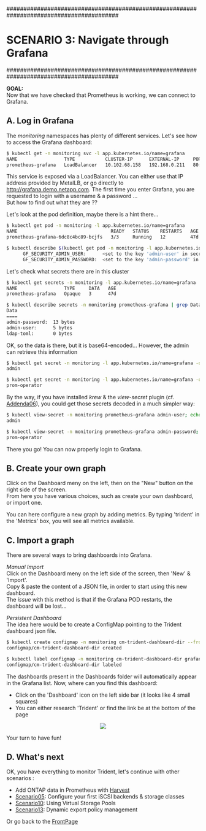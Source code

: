 #########################################################################################
# SCENARIO 3: Navigate through Grafana
#########################################################################################

**GOAL:**  
Now that we have checked that Prometheus is working, we can connect to Grafana.

## A. Log in Grafana

The _monitoring_ namespaces has plenty of different services. Let's see how to access the Grafana dashboard:  
```bash
$ kubectl get -n monitoring svc -l app.kubernetes.io/name=grafana
NAME                 TYPE           CLUSTER-IP      EXTERNAL-IP     PORT(S)        AGE
prometheus-grafana   LoadBalancer   10.102.68.158   192.168.0.211   80:30937/TCP   47d
```

This service is exposed via a LoadBalancer. You can either use that IP address provided by MetalLB, or go directly to http://grafana.demo.netapp.com.
The first time you enter Grafana, you are requested to login with a username & a password ...  
But how to find out what they are ??  

Let's look at the pod definition, maybe there is a hint there...  

```bash
$ kubectl get pod -n monitoring -l app.kubernetes.io/name=grafana
NAME                                  READY   STATUS    RESTARTS   AGE
prometheus-grafana-6dc8c4bc89-bcjfs   3/3     Running   12         47d

$ kubectl describe $(kubectl get pod -n monitoring -l app.kubernetes.io/name=grafana -o name) -n monitoring | grep GF_SECURITY
      GF_SECURITY_ADMIN_USER:      <set to the key 'admin-user' in secret 'prometheus-grafana'>      Optional: false
      GF_SECURITY_ADMIN_PASSWORD:  <set to the key 'admin-password' in secret 'prometheus-grafana'>  Optional: false
```

Let's check what secrets there are in this cluster  
```bash
$ kubectl get secrets -n monitoring -l app.kubernetes.io/name=grafana
NAME                 TYPE     DATA   AGE
prometheus-grafana   Opaque   3      47d

$ kubectl describe secrets -n monitoring prometheus-grafana | grep Data -A 4
Data
====
admin-password:  13 bytes
admin-user:      5 bytes
ldap-toml:       0 bytes
```

OK, so the data is there, but it is base64-encoded... However, the admin can retrieve this information
```bash
$ kubectl get secret -n monitoring -l app.kubernetes.io/name=grafana -o jsonpath="{.items[0].data.admin-user}"  | base64 --decode ; echo
admin

$ kubectl get secret -n monitoring -l app.kubernetes.io/name=grafana -o jsonpath="{.items[0].data.admin-password}"  | base64 --decode ; echo
prom-operator
```

By the way, if you have installed _krew_ & the _view-secret_ plugin (cf. [Addenda06](../../../Addendum/Addenda06/)), you could get those secrets decoded in a much simpler way:
```bash
$ kubectl view-secret -n monitoring prometheus-grafana admin-user; echo
admin

$ kubectl view-secret -n monitoring prometheus-grafana admin-password; echo
prom-operator
```

There you go!
You can now properly login to Grafana.

## B. Create your own graph

Click on the Dashboard meny on the left, then on the "New" button on the right side of the screen.  
From here you have various choices, such as create your own dashboard, or import one.  

You can here configure a new graph by adding metrics. By typing 'trident' in the 'Metrics' box, you will see all metrics available.

## C. Import a graph

There are several ways to bring dashboards into Grafana.  

*Manual Import*  
Click on the Dashboard meny on the left side of the screen, then 'New' & 'Import'.  
Copy & paste the content of a JSON file, in order to start using this new dashboard.  
The _issue_ with this method is that if the Grafana POD restarts, the dashboard will be lost...  

*Persistent Dashboard*  
The idea here would be to create a ConfigMap pointing to the Trident dashboard json file.

```bash
$ kubectl create configmap -n monitoring cm-trident-dashboard-dir --from-file=Dashboards/
configmap/cm-trident-dashboard-dir created

$ kubectl label configmap -n monitoring cm-trident-dashboard-dir grafana_dashboard=1
configmap/cm-trident-dashboard-dir labeled
```

The dashboards present in the Dashboards folder will automatically appear in the Grafana list. 
Now, where can you find this dashboard:  
- Click on the 'Dashboard' icon on the left side bar (it looks like 4 small squares)  
- You can either research 'Trident' or find the link be at the bottom of the page  

<p align="center"><img src="../Images/trident_dashboard_20_07.jpg"></p>

Your turn to have fun!  

## D. What's next


OK, you have everything to monitor Trident, let's continue with other scenarios :
- Add ONTAP data in Prometheus with [Harvest](../3_Harvest)  
- [Scenario05](../../Scenario05): Configure your first iSCSI backends & storage classes  
- [Scenario10](../../Scenario10): Using Virtual Storage Pools  
- [Scenario13](../../Scenario13): Dynamic export policy management  

Or go back to the [FrontPage](https://github.com/YvosOnTheHub/LabNetApp)
